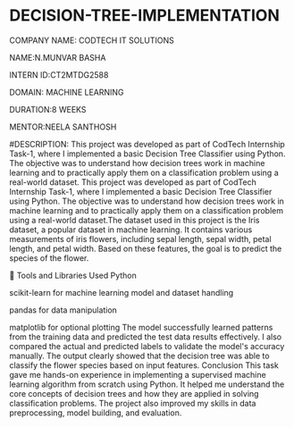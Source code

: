 # DECISION-TREE-IMPLEMENTATION


COMPANY NAME: CODTECH IT SOLUTIONS 


NAME:N.MUNVAR BASHA


INTERN ID:CT2MTDG2588


DOMAIN: MACHINE LEARNING 


DURATION:8 WEEKS



MENTOR:NEELA SANTHOSH



#DESCRIPTION:
This project was developed as part of CodTech Internship Task-1, where I implemented a basic Decision Tree Classifier using Python. The objective was to understand how decision trees work in machine learning and to practically apply them on a classification problem using a real-world dataset.
This project was developed as part of CodTech Internship Task-1, where I implemented a basic Decision Tree Classifier using Python. The objective was to understand how decision trees work in machine learning and to practically apply them on a classification problem using a real-world dataset.The dataset used in this project is the Iris dataset, a popular dataset in machine learning. It contains various measurements of iris flowers, including sepal length, sepal width, petal length, and petal width. Based on these features, the goal is to predict the species of the flower.

🔧 Tools and Libraries Used
Python

scikit-learn for machine learning model and dataset handling

pandas for data manipulation

matplotlib for optional plotting
The model successfully learned patterns from the training data and predicted the test data results effectively. I also compared the actual and predicted labels to validate the model's accuracy manually. The output clearly showed that the decision tree was able to classify the flower species based on input features.
Conclusion
This task gave me hands-on experience in implementing a supervised machine learning algorithm from scratch using Python. It helped me understand the core concepts of decision trees and how they are applied in solving classification problems. The project also improved my skills in data preprocessing, model building, and evaluation.
